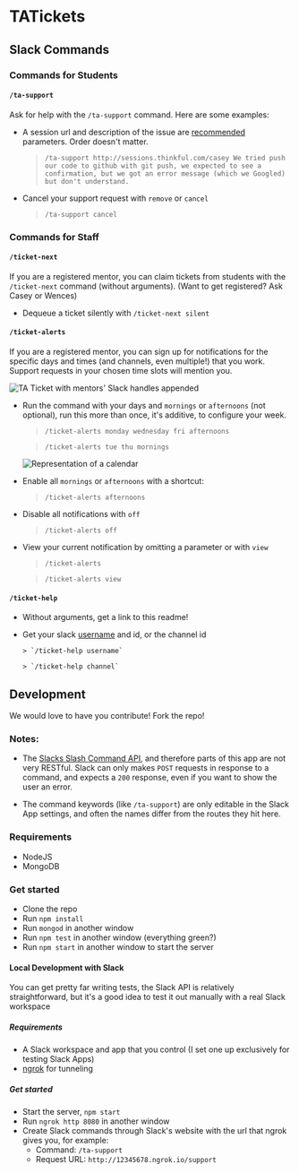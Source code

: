 # TATickets

## Slack Commands

### Commands for Students

#### `/ta-support`

Ask for help with the `/ta-support` command. Here are some examples:

* A session url and description of the issue are [recommended](https://gist.github.com/bookcasey/82959515f52b787286678c54f234474f) parameters. Order doesn't matter.

    > `/ta-support http://sessions.thinkful.com/casey We tried push our code to github with git push, we expected to see a confirmation, but we got an error message (which we Googled) but don't understand.`

* Cancel your support request with `remove` or `cancel`


    > `/ta-support cancel`

### Commands for Staff

#### `/ticket-next`

If you are a registered mentor, you can claim tickets from students with the `/ticket-next` command (without arguments). (Want to get registered? Ask Casey or Wences)

* Dequeue a ticket silently with `/ticket-next silent`

#### `/ticket-alerts`

If you are a registered mentor, you can sign up for notifications for the specific days and times (and channels, even multiple!) that you work. Support requests in your chosen time slots will mention you.

![TA Ticket with mentors' Slack handles appended](http://i63.tinypic.com/2u40xo5.png)

* Run the command with your days and `mornings` or `afternoons` (not optional), run this more than once, it's additive, to configure your week.


    > `/ticket-alerts monday wednesday fri afternoons`

    > `/ticket-alerts tue thu mornings`

    ![Representation of a calendar](http://i65.tinypic.com/xmitu0.png)


* Enable all `mornings` or `afternoons` with a shortcut:


    > `/ticket-alerts afternoons`

* Disable all notifications with `off`


    > `/ticket-alerts off`

* View your current notification by omitting a parameter or with `view`


    > `/ticket-alerts`

    > `/ticket-alerts view`

#### `/ticket-help`

* Without arguments, get a link to this readme!
* Get your slack [username](https://api.slack.com/changelog/2017-09-the-one-about-usernames) and id, or the channel id

      > `/ticket-help username`

      > `/ticket-help channel`


## Development

We would love to have you contribute! Fork the repo!

### Notes:

- The [Slacks Slash Command API](https://api.slack.com/slash-commands), and therefore parts of this app are not very RESTful. Slack can only makes `POST` requests in response to a command, and expects a `200` response, even if you want to show the user an error.

- The command keywords (like `/ta-support`) are only editable in the Slack App settings, and often the names differ from the routes they hit here.

### Requirements

  * NodeJS
  * MongoDB

### Get started

  * Clone the repo
  * Run `npm install`
  * Run `mongod` in another window
  * Run `npm test` in another window (everything green?)
  * Run `npm start` in another window to start the server

#### Local Development with Slack

You can get pretty far writing tests, the Slack API is relatively straightforward, but it's a good idea to test it out manually with a real Slack workspace

##### Requirements

  * A Slack workspace and app that you control (I set one up exclusively for testing Slack Apps)
  * [ngrok](https://api.slack.com/tutorials/tunneling-with-ngrok) for tunneling

##### Get started
  * Start the server, `npm start`
  * Run `ngrok http 8080` in another window
  * Create Slack commands through Slack's website with the url that ngrok gives you, for example:
    * Command: `/ta-support`
    * Request URL: `http://12345678.ngrok.io/support`
